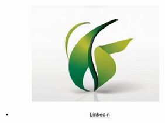 

<header>
  <h1> <img src="logo.jpg"></h1>
  <ul>
    <li><a href="https://www.linkedin.com/in/edwin-james-ramirez-b6b78313/">Linkedin</a></li>
  </ul>
</header>

